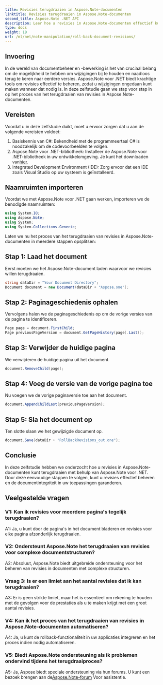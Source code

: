 ```yaml
---
title: Revisies terugdraaien in Aspose.Note-documenten
linktitle: Revisies terugdraaien in Aspose.Note-documenten
second_title: Aspose.Note .NET API
description: Leer hoe u revisies in Aspose.Note-documenten effectief kunt beheren met Aspose.Note voor .NET. Volg een stapsgewijze handleiding om revisies naadloos terug te draaien.
type: docs
weight: 18
url: /nl/net/note-manipulation/roll-back-document-revisions/
---
```

## Invoering

In de wereld van documentbeheer en -bewerking is het van cruciaal belang om de mogelijkheid te hebben om wijzigingen bij te houden en naadloos terug te keren naar eerdere versies. Aspose.Note voor .NET biedt krachtige tools om revisies effectief te beheren, zodat u wijzigingen ongedaan kunt maken wanneer dat nodig is. In deze zelfstudie gaan we stap voor stap in op het proces van het terugdraaien van revisies in Aspose.Note-documenten.

## Vereisten

Voordat u in deze zelfstudie duikt, moet u ervoor zorgen dat u aan de volgende vereisten voldoet:

1. Basiskennis van C#: Bekendheid met de programmeertaal C# is noodzakelijk om de codevoorbeelden te volgen.
2.  Aspose.Note voor .NET-bibliotheek: Installeer de Aspose.Note voor .NET-bibliotheek in uw ontwikkelomgeving. Je kunt het downloaden van[hier](https://releases.aspose.com/note/net/).
3. Integrated Development Environment (IDE): Zorg ervoor dat een IDE zoals Visual Studio op uw systeem is geïnstalleerd.

## Naamruimten importeren

Voordat we met Aspose.Note voor .NET gaan werken, importeren we de benodigde naamruimten:

```csharp
using System.IO;
using Aspose.Note;
using System;
using System.Collections.Generic;
```

Laten we nu het proces van het terugdraaien van revisies in Aspose.Note-documenten in meerdere stappen opsplitsen:

## Stap 1: Laad het document

Eerst moeten we het Aspose.Note-document laden waarvoor we revisies willen terugdraaien.

```csharp
string dataDir = "Your Document Directory";
Document document = new Document(dataDir + "Aspose.one");
```

## Stap 2: Paginageschiedenis ophalen

Vervolgens halen we de paginageschiedenis op om de vorige versies van de pagina te identificeren.

```csharp
Page page = document.FirstChild;
Page previousPageVersion = document.GetPageHistory(page).Last();
```

## Stap 3: Verwijder de huidige pagina

We verwijderen de huidige pagina uit het document.

```csharp
document.RemoveChild(page);
```

## Stap 4: Voeg de versie van de vorige pagina toe

Nu voegen we de vorige paginaversie toe aan het document.

```csharp
document.AppendChildLast(previousPageVersion);
```

## Stap 5: Sla het document op

Ten slotte slaan we het gewijzigde document op.

```csharp
document.Save(dataDir + "RollBackRevisions_out.one");
```

## Conclusie

In deze zelfstudie hebben we onderzocht hoe u revisies in Aspose.Note-documenten kunt terugdraaien met behulp van Aspose.Note voor .NET. Door deze eenvoudige stappen te volgen, kunt u revisies effectief beheren en de documentintegriteit in uw toepassingen garanderen.

## Veelgestelde vragen

### V1: Kan ik revisies voor meerdere pagina's tegelijk terugdraaien?

A1: Ja, u kunt door de pagina's in het document bladeren en revisies voor elke pagina afzonderlijk terugdraaien.

### V2: Ondersteunt Aspose.Note het terugdraaien van revisies voor complexe documentstructuren?

A2: Absoluut, Aspose.Note biedt uitgebreide ondersteuning voor het beheren van revisies in documenten met complexe structuren.

### Vraag 3: Is er een limiet aan het aantal revisies dat ik kan terugdraaien?

A3: Er is geen strikte limiet, maar het is essentieel om rekening te houden met de gevolgen voor de prestaties als u te maken krijgt met een groot aantal revisies.

### V4: Kan ik het proces van het terugdraaien van revisies in Aspose.Note-documenten automatiseren?

A4: Ja, u kunt de rollback-functionaliteit in uw applicaties integreren en het proces indien nodig automatiseren.

### V5: Biedt Aspose.Note ondersteuning als ik problemen ondervind tijdens het terugdraaiproces?

 A5: Ja, Aspose biedt speciale ondersteuning via hun forums. U kunt een bezoek brengen aan de[Aspose.Note-forum](https://forum.aspose.com/c/note/28) Voor assistentie.
